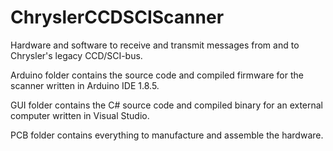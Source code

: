 # ChryslerCCDSCIScanner
Hardware and software to receive and transmit messages from and to Chrysler's legacy CCD/SCI-bus.

Arduino folder contains the source code and compiled firmware for the scanner written in Arduino IDE 1.8.5.

GUI folder contains the C# source code and compiled binary for an external computer written in Visual Studio.

PCB folder contains everything to manufacture and assemble the hardware.
